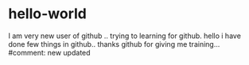# hello-world
I am very new user of github .. trying to learning for github.
hello i have done few things in github.. thanks github for giving me training...
#comment: new updated

